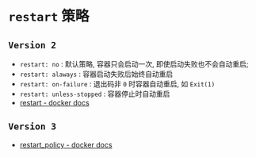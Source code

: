 # `restart` 策略

## `Version 2`

- `restart: no` : 默认策略, 容器只会启动一次, 即使启动失败也不会自动重启;
- `restart: alaways` : 容器启动失败后始终自动重启
- `restart: on-failure` : 退出码非 `0` 时容器自动重启, 如 `Exit(1)`
- `restart: unless-stopped` : 容器停止时自动重启
- [restart - docker docs](https://docs.docker.com/compose/compose-file/compose-file-v2/#restart)

## `Version 3`

- [restart_policy - docker docs](https://docs.docker.com/compose/compose-file/compose-file-v3/#restart_policy)